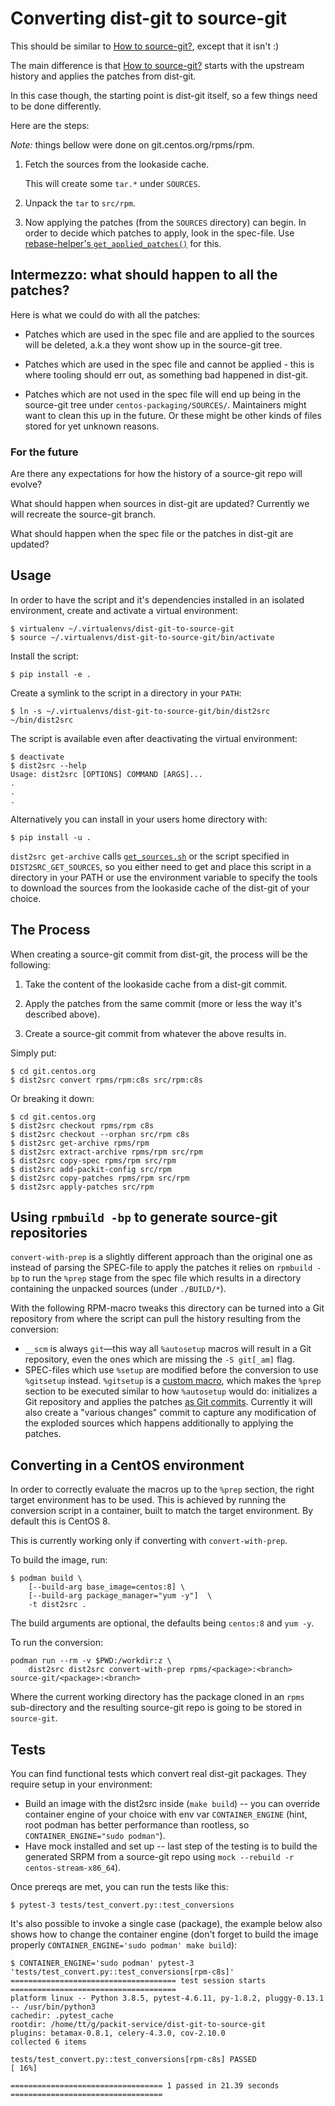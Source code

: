 # Converting dist-git to source-git

This should be similar to [How to source-git?], except that it isn't :)

The main difference is that [How to source-git?] starts with the upstream
history and applies the patches from dist-git.

In this case though, the starting point is dist-git itself, so a few things
need to be done differently.

Here are the steps:

_Note:_ things bellow were done on git.centos.org/rpms/rpm.

1. Fetch the sources from the lookaside cache.

   This will create some `tar.*` under `SOURCES`.

2. Unpack the `tar` to `src/rpm`.

3. Now applying the patches (from the `SOURCES` directory) can begin. In order
   to decide which patches to apply, look in the spec-file. Use
   [rebase-helper's `get_applied_patches()`] for this.

## Intermezzo: what should happen to all the patches?

Here is what we could do with all the patches:

- Patches which are used in the spec file and are applied to the sources will
  be deleted, a.k.a they wont show up in the source-git tree.

- Patches which are used in the spec file and cannot be applied - this is
  where tooling should err out, as something bad happened in dist-git.

- Patches which are not used in the spec file will end up being in the
  source-git tree under `centos-packaging/SOURCES/`. Maintainers might want to
  clean this up in the future. Or these might be other kinds of files stored
  for yet unknown reasons.

### For the future

Are there any expectations for how the history of a source-git repo will
evolve?

What should happen when sources in dist-git are updated? Currently we will
recreate the source-git branch.

What should happen when the spec file or the patches in dist-git are updated?

## Usage

In order to have the script and it's dependencies installed in an isolated
environment, create and activate a virtual environment:

```
$ virtualenv ~/.virtualenvs/dist-git-to-source-git
$ source ~/.virtualenvs/dist-git-to-source-git/bin/activate
```

Install the script:

```
$ pip install -e .
```

Create a symlink to the script in a directory in your `PATH`:

```
$ ln -s ~/.virtualenvs/dist-git-to-source-git/bin/dist2src ~/bin/dist2src
```

The script is available even after deactivating the virtual environment:

```
$ deactivate
$ dist2src --help
Usage: dist2src [OPTIONS] COMMAND [ARGS]...
.
.
.
```

Alternatively you can install in your users home directory with:

```
$ pip install -u .
```

`dist2src get-archive` calls [`get_sources.sh`] or the script specified in
`DIST2SRC_GET_SOURCES`, so you either need to get and place this script in a
directory in your PATH or use the environment variable to specify the tools to
download the sources from the lookaside cache of the dist-git of your choice.

## The Process

When creating a source-git commit from dist-git, the process will be the
following:

1. Take the content of the lookaside cache from a dist-git commit.

2. Apply the patches from the same commit (more or less the way it's described
   above).

3. Create a source-git commit from whatever the above results in.

Simply put:

    $ cd git.centos.org
    $ dist2src convert rpms/rpm:c8s src/rpm:c8s

Or breaking it down:

    $ cd git.centos.org
    $ dist2src checkout rpms/rpm c8s
    $ dist2src checkout --orphan src/rpm c8s
    $ dist2src get-archive rpms/rpm
    $ dist2src extract-archive rpms/rpm src/rpm
    $ dist2src copy-spec rpms/rpm src/rpm
    $ dist2src add-packit-config src/rpm
    $ dist2src copy-patches rpms/rpm src/rpm
    $ dist2src apply-patches src/rpm

## Using `rpmbuild -bp` to generate source-git repositories

`convert-with-prep` is a slightly different approach than the original
one as instead of parsing the SPEC-file to apply the patches it relies on
`rpmbuild -bp` to run the `%prep` stage from the spec file which results
in a directory containing the unpacked sources (under `./BUILD/*`).

With the following RPM-macro tweaks this directory can be turned into a Git
repository from where the script can pull the history resulting from the
conversion:

- `__scm` is always `git`—this way all `%autosetup` macros will result in a
  Git repository, even the ones which are missing the `-S git[_am]` flag.
- SPEC-files which use `%setup` are modified before the conversion to use
  `%gitsetup` instead. `%gitsetup` is a [custom macro](macros.packit), which
  makes the `%prep` section to be executed similar to how `%autosetup` would
  do: initializes a Git repository and applies the patches [as Git
  commits](packitpatch). Currently it will also create a "various changes"
  commit to capture any modification of the exploded sources which happens
  additionally to applying the patches.

## Converting in a CentOS environment

In order to correctly evaluate the macros up to the `%prep` section, the right
target environment has to be used. This is achieved by running the conversion
script in a container, built to match the target environment. By default this
is CentOS 8.

This is currently working only if converting with `convert-with-prep`.

To build the image, run:

```
$ podman build \
    [--build-arg base_image=centos:8] \
    [--build-arg package_manager="yum -y"]  \
    -t dist2src .
```

The build arguments are optional, the defaults being `centos:8` and `yum -y`.

To run the conversion:

```
podman run --rm -v $PWD:/workdir:z \
    dist2src dist2src convert-with-prep rpms/<package>:<branch> source-git/<package>:<branch>
```

Where the current working directory has the package cloned in an `rpms`
sub-directory and the resulting source-git repo is going to be stored in
`source-git`.

[how to source-git?]: https://packit.dev/docs/source-git/how-to-source-git/
[`get_sources.sh`]: https://wiki.centos.org/Sources#get_sources.sh_script
[rebase-helper's `get_applied_patches()`]: https://github.com/rebase-helper/rebase-helper/blob/e98f4f6b14e2ca2e8cbb8a8fbeb6935e5d0cf289/rebasehelper/specfile.py#L351

## Tests

You can find functional tests which convert real dist-git packages. They
require setup in your environment:

- Build an image with the dist2src inside (`make build`) -- you can override
  container engine of your choice with env var `CONTAINER_ENGINE` (hint, root
  podman has better performance than rootless, so `CONTAINER_ENGINE="sudo podman"`).
- Have mock installed and set up -- last step of the testing is to build the
  generated SRPM from a source-git repo using `mock --rebuild -r centos-stream-x86_64`).

Once prereqs are met, you can run the tests like this:

```
$ pytest-3 tests/test_convert.py::test_conversions
```

It's also possible to invoke a single case (package), the example below also
shows how to change the container engine (don't forget to build the image
properly `CONTAINER_ENGINE='sudo podman' make build`):

```
$ CONTAINER_ENGINE='sudo podman' pytest-3 'tests/test_convert.py::test_conversions[rpm-c8s]'
===================================== test session starts =====================================
platform linux -- Python 3.8.5, pytest-4.6.11, py-1.8.2, pluggy-0.13.1 -- /usr/bin/python3
cachedir: .pytest_cache
rootdir: /home/tt/g/packit-service/dist-git-to-source-git
plugins: betamax-0.8.1, celery-4.3.0, cov-2.10.0
collected 6 items

tests/test_convert.py::test_conversions[rpm-c8s] PASSED                                 [ 16%]

================================== 1 passed in 21.39 seconds ==================================
```
